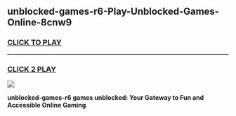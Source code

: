 
## unblocked-games-r6-Play-Unblocked-Games-Online-8cnw9
<h3>
<a href="https://premium76.site?title=unblocked-games-r6&ref=25A">CLICK TO PLAY</a></h3>
<hr>

<h3>
<a href="https://premium76.site?title=unblocked-games-r6&ref=25A">CLICK 2 PLAY</a>
  
</h3>

<a href="https://premium76.site?title=unblocked-games-r6&ref=25A"><img src="https://clearcache.store/games.png"></a>


**unblocked-games-r6 games unblocked: Your Gateway to Fun and Accessible Online Gaming**
